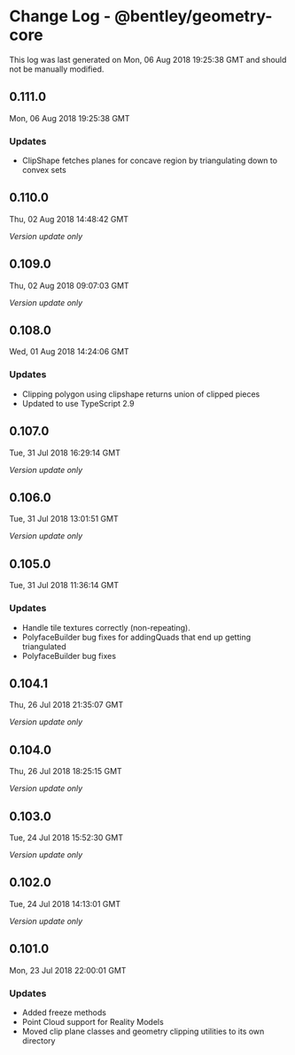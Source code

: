 # Change Log - @bentley/geometry-core

This log was last generated on Mon, 06 Aug 2018 19:25:38 GMT and should not be manually modified.

## 0.111.0
Mon, 06 Aug 2018 19:25:38 GMT

### Updates

- ClipShape fetches planes for concave region by triangulating down to convex sets

## 0.110.0
Thu, 02 Aug 2018 14:48:42 GMT

*Version update only*

## 0.109.0
Thu, 02 Aug 2018 09:07:03 GMT

*Version update only*

## 0.108.0
Wed, 01 Aug 2018 14:24:06 GMT

### Updates

- Clipping polygon using clipshape returns union of clipped pieces
- Updated to use TypeScript 2.9

## 0.107.0
Tue, 31 Jul 2018 16:29:14 GMT

*Version update only*

## 0.106.0
Tue, 31 Jul 2018 13:01:51 GMT

*Version update only*

## 0.105.0
Tue, 31 Jul 2018 11:36:14 GMT

### Updates

- Handle tile textures correctly (non-repeating).
- PolyfaceBuilder bug fixes for addingQuads that end up getting triangulated
- PolyfaceBuilder bug fixes

## 0.104.1
Thu, 26 Jul 2018 21:35:07 GMT

*Version update only*

## 0.104.0
Thu, 26 Jul 2018 18:25:15 GMT

*Version update only*

## 0.103.0
Tue, 24 Jul 2018 15:52:30 GMT

*Version update only*

## 0.102.0
Tue, 24 Jul 2018 14:13:01 GMT

*Version update only*

## 0.101.0
Mon, 23 Jul 2018 22:00:01 GMT

### Updates

- Added freeze methods 
- Point Cloud support for Reality Models
- Moved clip plane classes and geometry clipping utilities to its own directory

